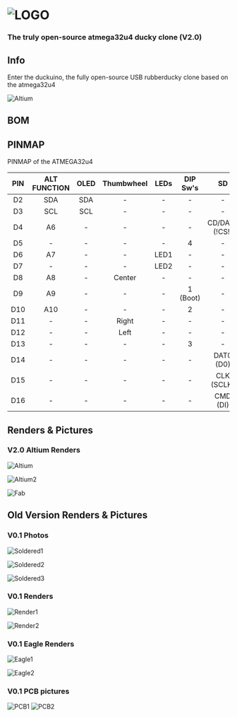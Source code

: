 
# ![LOGO](https://raw.githubusercontent.com/afonsus1997/Duckuino/V2.0-Altium/Code/Firmware/media/Splash.png)


### The truly open-source atmega32u4 ducky clone (V2.0)



## Info

Enter the duckuino, the fully open-source USB rubberducky clone based on the atmega32u4

![Altium](https://raw.githubusercontent.com/afonsus1997/Duckuino/V2.0-Altium/pics%20and%20renders/2.png)


## BOM

## PINMAP
PINMAP of the ATMEGA32u4

| PIN | ALT FUNCTION | OLED | Thumbwheel | LEDs | DIP Sw's |       SD       |
|:---:|:------------:|:----:|:----------:|:----:|:--------:|:--------------:|
| D2  | SDA          |  SDA |      -     |   -  |     -    |        -       |
| D3  | SCL          |  SCL |      -     |   -  |     -    |        -       |
| D4  | A6           |   -  |      -     |   -  |     -    | CD/DAT3 (!CS!) |
| D5  | -            |   -  |      -     |   -  |     4    |        -       |
| D6  | A7           |   -  |      -     | LED1 |     -    |        -       |
| D7  | -            |   -  |      -     | LED2 |     -    |        -       |
| D8  | A8           |   -  |   Center   |   -  |     -    |        -       |
| D9  | A9           |   -  |      -     |   -  | 1 (Boot) |        -       |
| D10 | A10          |   -  |      -     |   -  |     2    |        -       |
| D11 | -            |   -  |    Right   |   -  |     -    |        -       |
| D12 | -            |   -  |    Left    |   -  |     -    |        -       |
| D13 | -            |   -  |      -     |   -  |     3    |        -       |
| D14 | -            |   -  |      -     |   -  |     -    |    DAT0 (D0)   |
| D15 | -            |   -  |      -     |   -  |     -    |   CLK (SCLK)   |
| D16 | -            |   -  |      -     |   -  |     -    |    CMD (DI)    |



## Renders & Pictures

### V2.0 Altium Renders

![Altium](https://raw.githubusercontent.com/afonsus1997/Duckuino/V2.0-Altium/pics%20and%20renders/2.png)

![Altium2](https://raw.githubusercontent.com/afonsus1997/Duckuino/V2.0-Altium/pics%20and%20renders/1.png)

![Fab](https://raw.githubusercontent.com/afonsus1997/Duckuino/V2.0-Altium/pics%20and%20renders/fab.png)

## Old Version Renders & Pictures

### V0.1 Photos
![Soldered1](https://raw.githubusercontent.com/afonsus1997/Duckuino/V2.0-Altium/renders/photo1.jpg)

![Soldered2](https://raw.githubusercontent.com/afonsus1997/Duckuino/V2.0-Altium/renders/photo2.jpg)

![Soldered3](https://raw.githubusercontent.com/afonsus1997/Duckuino/V2.0-Altium/renders/photo3.jpg)

### V0.1 Renders
![Render1](https://raw.githubusercontent.com/afonsus1997/Duckuino/master/renders/top.png)

![Render2](https://raw.githubusercontent.com/afonsus1997/Duckuino/master/renders/bot.png)


### V0.1 Eagle Renders
![Eagle1](https://raw.githubusercontent.com/afonsus1997/Duckuino/master/renders/eagle_sch.png)

![Eagle2](https://raw.githubusercontent.com/afonsus1997/Duckuino/master/renders/eagle_brd.png)

### V0.1 PCB pictures
![PCB1](https://raw.githubusercontent.com/afonsus1997/Duckuino/master/renders/V0.1_TOP.jpg) ![PCB2](https://raw.githubusercontent.com/afonsus1997/Duckuino/master/renders/V0.1_BOTTOM.jpg)